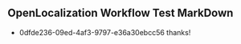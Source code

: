 ## OpenLocalization Workflow Test MarkDown
* 0dfde236-09ed-4af3-9797-e36a30ebcc56 
thanks!<!--HONumber=Mar16_HO2-->
